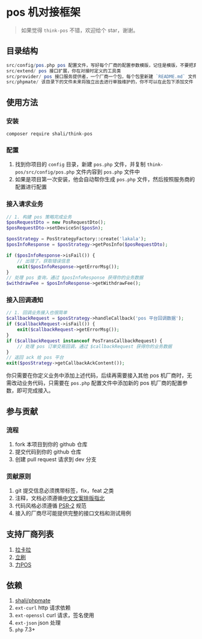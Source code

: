 # pos 机对接框架

> 如果觉得 `think-pos` 不错，欢迎给个 star，谢谢。

## 目录结构

```php
src/config/pos.php pos 配置文件，写好每个厂商的配置参数模版，记住是模版，不要把真实参数提交
src/extend/ pos 接口扩展，你在对接时定义的工具类
src/provider/ pos 接口服务提供者，一个厂商一个包，每个包里新建 `README.md` 文件，里面写厂商的接口文档
src/phpmate/ 该目录下的文件未来将独立出去进行单独维护的，你不可以在此包下添加文件
```

## 使用方法

### 安装

```shell
composer require shali/think-pos
```

### 配置

1. 找到你项目的 `config` 目录，新建 `pos.php` 文件，并复制 `think-pos/src/config/pos.php` 文件内容到 `pos.php` 文件中
2. 如果是项目第一次安装，他会自动帮你生成 `pos.php` 文件，然后按照服务商的配置进行配置

### 接入请求业务

```php
// 1. 构建 pos 策略完成业务
$posRequestDto = new PosRequestDto();
$posRequestDto->setDeviceSn($posSn);

$posStrategy = PosStrategyFactory::create('lakala');
$posInfoResponse = $posStrategy->getPosInfo($posRequestDto);

if ($posInfoResponse->isFail()) {
    // 出错了，获取错误信息
    exit($posInfoResponse->getErrorMsg());
}
// 处理 pos 查询，通过 $posInfoResponse 获得你的业务数据
$withdrawFee = $posInfoResponse->getWithdrawFee();
```

### 接入回调通知

```php
// 1. 回调业务接入也很简单
$callbackRequest = $posStrategy->handleCallback('pos 平台回调数据');
if ($callbackRequest->isFail()) {
    exit($callbackRequest->getErrorMsg());
}
if ($callbackRequest instanceof PosTransCallbackRequest) {
    // 处理 pos 订单交易回调，通过 $callbackRequest 获得你的业务数据
}
// 返回 ack 给 pos 平台
exit($posStrategy->getCallbackAckContent());
```

你只需要在你定义业务中添加上述代码，后续再需要接入其他 pos 机厂商时，无需改动业务代码，只需要在 `pos.php` 配置文件中添加新的
pos 机厂商的配置参数，即可完成接入。

## 参与贡献

### 流程

1. fork 本项目到你的 github 仓库
2. 提交代码到你的 github 仓库
3. 创建 pull request 请求到 dev 分支

### 贡献原则

1. git 提交信息必须携带标签，fix，feat 之类
2. 注释，文档必须遵循[中文文案排版指北](https://github.com/sparanoid/chinese-copywriting-guidelines/blob/master/README.zh-Hans.md)
3. 代码风格必须遵循 [PSR-2](https://www.php-fig.org/psr/psr-2/) 规范
4. 接入的厂商尽可能提供完整的接口文档和测试用例

## 支持厂商列表

1. [拉卡拉](https://github.com/shali/think-pos/tree/master/src/provider/lakala)
2. [立刷](https://github.com/shali/think-pos/tree/master/src/provider/jlpay)
3. [力POS](https://github.com/shali/think-pos/tree/master/src/provider/lipos)

## 依赖

1. [shali/phpmate](https://github.com/shali/phpmate)
2. `ext-curl` http 请求依赖
3. `ext-openssl` curl 请求，签名使用
4. `ext-json` json 处理
5. `php` 7.3+